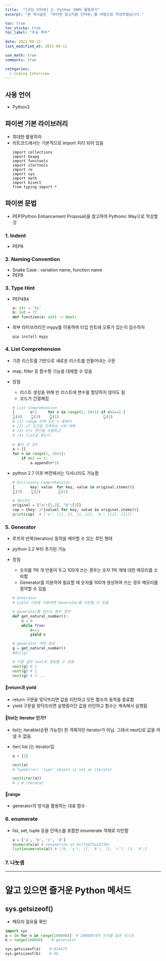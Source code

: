 ```yaml
---
title:  "[코딩 인터뷰] 2. Python 200% 활용하기"
excerpt: "본 게시글은 「파이썬 알고리즘 인터뷰」를 바탕으로 작성하였습니다."

toc: true
toc_sticky: true
toc_label: "주요 목차"
 
date: 2021-09-11
last_modified_at: 2021-09-11

use_math: true
comments: true

categories:
  - Coding Interview
---
```


## 사용 언어
- Python3

## 파이썬 기본 라이브러리
- 최대한 활용하자
- 리트코드에서는 기본적으로 import 처리 되어 있음
    ```
    import collections
    import heapq
    import functools
    import itertools
    import re
    import sys
    import math
    import bisect
    from typing import *
    ```

## 파이썬 문법
- PEP(Python Enhancement Proposal)을 참고하여 Pythonic Way으로 작성할 것

### 1. Indent
- PEP8

### 2. Naming Convention
- Snake Case : variation name, function name
- PEP8

### 3. Type Hint
- PEP484

    ```python
    a: str = 'hi'
    b: int = 77
    def function(a: int) -> bool:
    ```


- 외부 라이브러리인  mypy를 이용하여 타입 힌트에 오류가 있는지 검수하자

    ```
    pip install mypy
    ```

### 4. List Comprehension
- 기존 리스트를 기반으로 새로운 리스트를 만들어내는 구문
- map, filter 등 함수형 기능을 대체할 수 있음

- 장점
	- 리스트 생성을 위해 빈 리스트에 변수를 할당하지 않아도 됨
	- 코드가 간결해짐

    ```python
    # List Comprehension
    [		n*2		for n in range(1, 10+1)	if n%2==1 ]
    👆(4)	👆(3)	👆(1)					👆(2)
    # (1) range 안에 있는 n 중에서
    # (2) if 조건을 만족하는 n에 대해
    # (3) n*2 연산을 수행하고
    # (4) list로 묶는다
	  
    # 풀어 쓴 코드
    a = []
    for n in range(1, 10+1):
        if n%2 == 1:
            a.append(n*2)
    ```

- python 2.7 이후 버전에서는 딕셔너리도 가능함

    ```python
    # Dictionary Comprehension
    {		key: value	for key, value in original.items()}
    👆(3)	👆(2)		👆(1)
    
    # 예시코드
    original = {"a":[1,2], "b":[3]}
    cop = {key: 2*[value] for key, value in original.items()}
    print(cop)  # {'a': [[1, 2], [1, 2]], 'b': [[3], [3]]}
    ```

### 5. Generator
- 루프의 반복(iteration) 동작을 제어할 수 있는 루틴 형태
- python 2.2 부터 추가된 기능
- 장점
	- 숫자를 1억 개 만들어 두고 100개 쓰는 경우는 숫자 1억 개에 대한 메모리를 소비함
	- Generator를 이용하여 필요할 때 숫자를 100개 생성하여 쓰는 경우 메모리를 절약할 수 있음

    ```python
    # Generator
    # yield 구문을 이용하면 Generator를 리턴할 수 있음
    
    # generator를 만드는 함수 정의
    def get_natural_number():
        n = 0
        while True:
            n+=1
            yield n
    
    # generator 객체 생성
    g = get_natural_number()
    #dir(g)
    
    # 다음 값은 next로 생성할 수 있음
    next(g) # 1
    next(g) # 2
    next(g) # 3 ...
    ```


#### 🌱return과 yield
- return 구문을 맞닥뜨리면 값을 리턴하고 모든 함수의 동작을 종료함
- yield 구문을 맞닥뜨리면 실행중이던 값을 리턴하고 함수는 계속해서 실행됨

#### 🌱list는 iterator 인가?
- list는 iterable(순환 가능한) 한 객체지만 iterator가 아님. 그래서 next()로 값을 꺼낼 수 없음.
- iter( list )는 iterator임

    ```python
    a = [1]
    
    next(a)
    # TypeError: 'type' object is not an iterator
    
    next(iter(a))
    # 1 # iterator
    ```


#### 🌱range
- generator의 방식을 활용하는 대표 함수


### 6. enumerate
- list, set, tuple 등을 인덱스를 포함한 enumerate 객체로 리턴함

    ```python
    a = ['a', 'b', 'c', 'd']
    enumerate(a) # <enumerate at 0x7fa8f5a1d730>
    list(enumerate(a)) # [(0, 'a'), (1, 'b'), (2, 'c'), (3, 'd')]
    ```

### 7. 나눗셈







---
# 알고 있으면 즐거운 Python 메서드

## sys.getsizeof()
- 메모리 점유율 확인

```python
import sys
a = [n for n in range(100000)]  # 100000개의 숫자를 담은 리스트
b = range(100000)    # generator

sys.getsizeof(a)    # 824472
sys.getsizeof(b)    # 48
```













